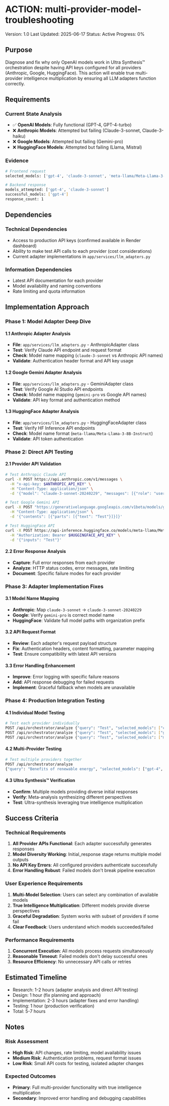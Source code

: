 # ACTION: multi-provider-model-troubleshooting

Version: 1.0
Last Updated: 2025-06-17
Status: Active
Progress: 0%

## Purpose

Diagnose and fix why only OpenAI models work in Ultra Synthesis™ orchestration despite having API keys configured for all providers (Anthropic, Google, HuggingFace). This action will enable true multi-provider intelligence multiplication by ensuring all LLM adapters function correctly.

## Requirements

### Current State Analysis
- ✅ **OpenAI Models**: Fully functional (GPT-4, GPT-4-turbo)
- ❌ **Anthropic Models**: Attempted but failing (Claude-3-sonnet, Claude-3-haiku)  
- ❌ **Google Models**: Attempted but failing (Gemini-pro)
- ❌ **HuggingFace Models**: Attempted but failing (Llama, Mistral)

### Evidence
```bash
# Frontend request
selected_models: ['gpt-4', 'claude-3-sonnet', 'meta-llama/Meta-Llama-3-8B-Instruct', 'gemini-pro', 'mistralai/Mistral-7B-Instruct-v0.3']

# Backend response  
models_attempted: ['gpt-4', 'claude-3-sonnet']
successful_models: ['gpt-4']
response_count: 1
```

## Dependencies

### Technical Dependencies
- Access to production API keys (confirmed available in Render dashboard)
- Ability to make test API calls to each provider (cost considerations)
- Current adapter implementations in `app/services/llm_adapters.py`

### Information Dependencies
- Latest API documentation for each provider
- Model availability and naming conventions
- Rate limiting and quota information

## Implementation Approach

### Phase 1: Model Adapter Deep Dive

#### 1.1 Anthropic Adapter Analysis
- **File**: `app/services/llm_adapters.py` - AnthropicAdapter class
- **Test**: Verify Claude API endpoint and request format
- **Check**: Model name mapping (`claude-3-sonnet` vs Anthropic API names)
- **Validate**: Authentication header format and API key usage

#### 1.2 Google Gemini Adapter Analysis  
- **File**: `app/services/llm_adapters.py` - GeminiAdapter class
- **Test**: Verify Google AI Studio API endpoints
- **Check**: Model name mapping (`gemini-pro` vs Google API names)
- **Validate**: API key format and authentication method

#### 1.3 HuggingFace Adapter Analysis
- **File**: `app/services/llm_adapters.py` - HuggingFaceAdapter class  
- **Test**: Verify HF Inference API endpoints
- **Check**: Model name format (`meta-llama/Meta-Llama-3-8B-Instruct`)
- **Validate**: API token authentication

### Phase 2: Direct API Testing

#### 2.1 Provider API Validation
```bash
# Test Anthropic Claude API
curl -X POST https://api.anthropic.com/v1/messages \
  -H "x-api-key: $ANTHROPIC_API_KEY" \
  -H "Content-Type: application/json" \
  -d '{"model": "claude-3-sonnet-20240229", "messages": [{"role": "user", "content": "Test"}]}'

# Test Google Gemini API  
curl -X POST "https://generativelanguage.googleapis.com/v1beta/models/gemini-pro:generateContent?key=$GOOGLE_API_KEY" \
  -H "Content-Type: application/json" \
  -d '{"contents": [{"parts": [{"text": "Test"}]}]}'

# Test HuggingFace API
curl -X POST https://api-inference.huggingface.co/models/meta-llama/Meta-Llama-3-8B-Instruct \
  -H "Authorization: Bearer $HUGGINGFACE_API_KEY" \
  -d '{"inputs": "Test"}'
```

#### 2.2 Error Response Analysis
- **Capture**: Full error responses from each provider
- **Analyze**: HTTP status codes, error messages, rate limiting
- **Document**: Specific failure modes for each provider

### Phase 3: Adapter Implementation Fixes

#### 3.1 Model Name Mapping
- **Anthropic**: Map `claude-3-sonnet` → `claude-3-sonnet-20240229`
- **Google**: Verify `gemini-pro` is correct model name
- **HuggingFace**: Validate full model paths with organization prefix

#### 3.2 API Request Format
- **Review**: Each adapter's request payload structure
- **Fix**: Authentication headers, content formatting, parameter mapping
- **Test**: Ensure compatibility with latest API versions

#### 3.3 Error Handling Enhancement
- **Improve**: Error logging with specific failure reasons
- **Add**: API response debugging for failed requests
- **Implement**: Graceful fallback when models are unavailable

### Phase 4: Production Integration Testing

#### 4.1 Individual Model Testing
```bash
# Test each provider individually
POST /api/orchestrator/analyze {"query": "Test", "selected_models": ["claude-3-sonnet"]}
POST /api/orchestrator/analyze {"query": "Test", "selected_models": ["gemini-pro"]}  
POST /api/orchestrator/analyze {"query": "Test", "selected_models": ["meta-llama/Meta-Llama-3-8B-Instruct"]}
```

#### 4.2 Multi-Provider Testing
```bash
# Test multiple providers together
POST /api/orchestrator/analyze
{"query": "Benefits of renewable energy", "selected_models": ["gpt-4", "claude-3-sonnet", "gemini-pro"]}
```

#### 4.3 Ultra Synthesis™ Verification
- **Confirm**: Multiple models providing diverse initial responses
- **Verify**: Meta-analysis synthesizing different perspectives  
- **Test**: Ultra-synthesis leveraging true intelligence multiplication

## Success Criteria

### Technical Requirements
1. **All Provider APIs Functional**: Each adapter successfully generates responses
2. **Model Diversity Working**: Initial_response stage returns multiple model outputs
3. **No API Key Errors**: All configured providers authenticate successfully
4. **Error Handling Robust**: Failed models don't break pipeline execution

### User Experience Requirements  
1. **Multi-Model Selection**: Users can select any combination of available models
2. **True Intelligence Multiplication**: Different models provide diverse perspectives
3. **Graceful Degradation**: System works with subset of providers if some fail
4. **Clear Feedback**: Users understand which models succeeded/failed

### Performance Requirements
1. **Concurrent Execution**: All models process requests simultaneously
2. **Reasonable Timeout**: Failed models don't delay successful ones
3. **Resource Efficiency**: No unnecessary API calls or retries

## Estimated Timeline

- Research: 1-2 hours (adapter analysis and direct API testing)
- Design: 1 hour (fix planning and approach)
- Implementation: 2-3 hours (adapter fixes and error handling)
- Testing: 1 hour (production verification)
- Total: 5-7 hours

## Notes

### Risk Assessment
- **High Risk**: API changes, rate limiting, model availability issues
- **Medium Risk**: Authentication problems, request format issues
- **Low Risk**: Small API costs for testing, isolated adapter changes

### Expected Outcomes
- **Primary**: Full multi-provider functionality with true intelligence multiplication
- **Secondary**: Improved error handling and debugging capabilities

